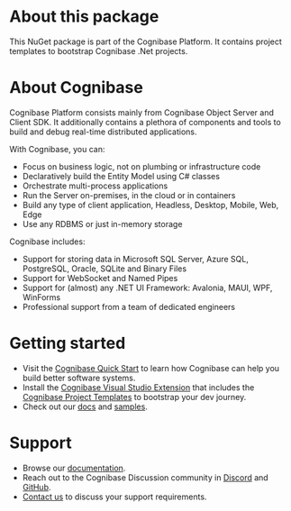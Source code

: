 # About this package

This NuGet package is part of the Cognibase Platform. It contains
project templates to bootstrap Cognibase .Net projects.

# About Cognibase

Cognibase Platform consists mainly from Cognibase Object Server and
Client SDK. It additionally contains a plethora of components and tools
to build and debug real-time distributed applications.

With Cognibase, you can:

-   Focus on business logic, not on plumbing or infrastructure code
-   Declaratively build the Entity Model using C# classes
-   Orchestrate multi-process applications
-   Run the Server on-premises, in the cloud or in containers
-   Build any type of client application, Headless, Desktop, Mobile,
    Web, Edge
-   Use any RDBMS or just in-memory storage

Cognibase includes:

-   Support for storing data in Microsoft SQL Server, Azure SQL,
    PostgreSQL, Oracle, SQLite and Binary Files
-   Support for WebSocket and Named Pipes
-   Support for (almost) any .NET UI Framework: Avalonia, MAUI, WPF,
    WinForms
-   Professional support from a team of dedicated engineers

# Getting started

-   Visit the [Cognibase Quick
    Start](https://cognibase.com/docs/quickstart) to learn how Cognibase
    can help you build better software systems.
-   Install the [Cognibase Visual Studio
    Extension](https://marketplace.visualstudio.com/items?itemName=Missionware.CognibaseTemplatesPackage)
    that includes the [Cognibase Project
    Templates](https://www.nuget.org/packages/Missionware.Cognibase.Templates)
    to bootstrap your dev journey.
-   Check out our [docs](https://cognibase.com/docs) and
    [samples](https://cognibase.com/docs/samples/todo-sample).

# Support

-   Browse our [documentation](https://cognibase.com/docs).
-   Reach out to the Cognibase Discussion community in
    [Discord](https://discord.gg/kATQxyyESu) and
    [GitHub](https://github.com/Missionware/cognibase-public).
-   [Contact us](https://cognibase.com/contact) to discuss your support
    requirements.
